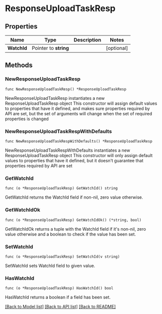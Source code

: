# ResponseUploadTaskResp

## Properties

Name | Type | Description | Notes
------------ | ------------- | ------------- | -------------
**WatchId** | Pointer to **string** |  | [optional] 

## Methods

### NewResponseUploadTaskResp

`func NewResponseUploadTaskResp() *ResponseUploadTaskResp`

NewResponseUploadTaskResp instantiates a new ResponseUploadTaskResp object
This constructor will assign default values to properties that have it defined,
and makes sure properties required by API are set, but the set of arguments
will change when the set of required properties is changed

### NewResponseUploadTaskRespWithDefaults

`func NewResponseUploadTaskRespWithDefaults() *ResponseUploadTaskResp`

NewResponseUploadTaskRespWithDefaults instantiates a new ResponseUploadTaskResp object
This constructor will only assign default values to properties that have it defined,
but it doesn't guarantee that properties required by API are set

### GetWatchId

`func (o *ResponseUploadTaskResp) GetWatchId() string`

GetWatchId returns the WatchId field if non-nil, zero value otherwise.

### GetWatchIdOk

`func (o *ResponseUploadTaskResp) GetWatchIdOk() (*string, bool)`

GetWatchIdOk returns a tuple with the WatchId field if it's non-nil, zero value otherwise
and a boolean to check if the value has been set.

### SetWatchId

`func (o *ResponseUploadTaskResp) SetWatchId(v string)`

SetWatchId sets WatchId field to given value.

### HasWatchId

`func (o *ResponseUploadTaskResp) HasWatchId() bool`

HasWatchId returns a boolean if a field has been set.


[[Back to Model list]](../README.md#documentation-for-models) [[Back to API list]](../README.md#documentation-for-api-endpoints) [[Back to README]](../README.md)


